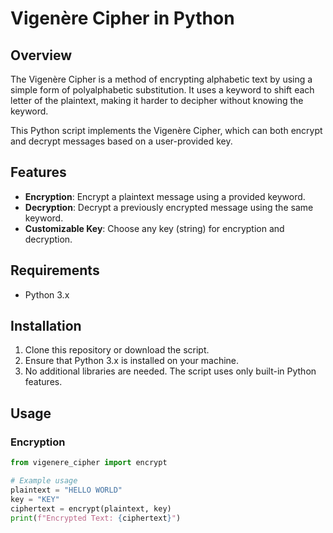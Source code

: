 # Vigenère Cipher in Python

## Overview
The Vigenère Cipher is a method of encrypting alphabetic text by using a simple form of polyalphabetic substitution. It uses a keyword to shift each letter of the plaintext, making it harder to decipher without knowing the keyword.

This Python script implements the Vigenère Cipher, which can both encrypt and decrypt messages based on a user-provided key.

## Features
- **Encryption**: Encrypt a plaintext message using a provided keyword.
- **Decryption**: Decrypt a previously encrypted message using the same keyword.
- **Customizable Key**: Choose any key (string) for encryption and decryption.

## Requirements
- Python 3.x

## Installation
1. Clone this repository or download the script.
2. Ensure that Python 3.x is installed on your machine.
3. No additional libraries are needed. The script uses only built-in Python features.

## Usage

### Encryption
```python
from vigenere_cipher import encrypt

# Example usage
plaintext = "HELLO WORLD"
key = "KEY"
ciphertext = encrypt(plaintext, key)
print(f"Encrypted Text: {ciphertext}")
